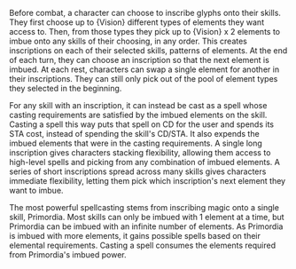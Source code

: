 Before combat, a character can choose to inscribe glyphs onto their skills. They first choose up to {Vision} different types of elements they want access to. Then, from those types they pick up to {Vision} x 2 elements to imbue onto any skills of their choosing, in any order. This creates inscriptions on each of their selected skills, patterns of elements. At the end of each turn, they can choose an inscription so that the next element is imbued. At each rest, characters can swap a single element for another in their inscriptions. They can still only pick out of the pool of element types they selected in the beginning.

For any skill with an inscription, it can instead be cast as a spell whose casting requirements are satisfied by the imbued elements on the skill. Casting a spell this way puts that spell on CD for the user and spends its STA cost, instead of spending the skill's CD/STA. It also expends the imbued elements that were in the casting requirements. A single long inscription gives characters stacking flexibility, allowing them access to high-level spells and picking from any combination of imbued elements. A series of short inscriptions spread across many skills gives characters immediate flexibility, letting them pick which inscription's next element they want to imbue.

The most powerful spellcasting stems from inscribing magic onto a single skill, Primordia. Most skills can only be imbued with 1 element at a time, but Primordia can be imbued with an infinite number of elements. As Primordia is imbued with more elements, it gains possible spells based on their elemental requirements. Casting a spell consumes the elements required from Primordia's imbued power.